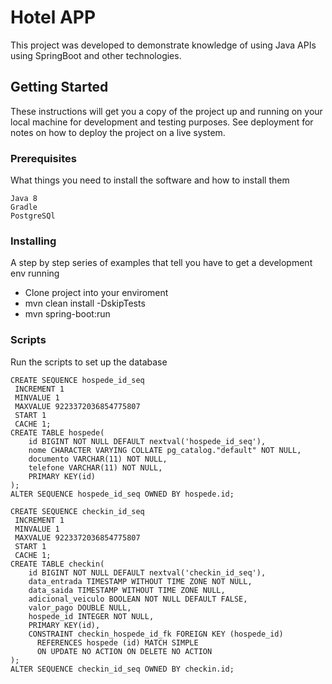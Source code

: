 # Hotel APP
 
This project was developed to demonstrate knowledge of using Java APIs using SpringBoot and other technologies.

## Getting Started

These instructions will get you a copy of the project up and running on your local machine for development and testing purposes. See deployment for notes on how to deploy the project on a live system.

### Prerequisites

What things you need to install the software and how to install them

```
Java 8
Gradle
PostgreSQl
```

### Installing

A step by step series of examples that tell you have to get a development env running

* Clone project into your enviroment
* mvn clean install -DskipTests
* mvn spring-boot:run


### Scripts

Run the scripts to set up the database

	CREATE SEQUENCE hospede_id_seq
	 INCREMENT 1
	 MINVALUE 1
	 MAXVALUE 9223372036854775807
	 START 1
	 CACHE 1;
	CREATE TABLE hospede(
		id BIGINT NOT NULL DEFAULT nextval('hospede_id_seq'),
		nome CHARACTER VARYING COLLATE pg_catalog."default" NOT NULL,
		documento VARCHAR(11) NOT NULL,
		telefone VARCHAR(11) NOT NULL,
		PRIMARY KEY(id)
	);
	ALTER SEQUENCE hospede_id_seq OWNED BY hospede.id;

	CREATE SEQUENCE checkin_id_seq
	 INCREMENT 1
	 MINVALUE 1
	 MAXVALUE 9223372036854775807
	 START 1
	 CACHE 1;
	CREATE TABLE checkin(
		id BIGINT NOT NULL DEFAULT nextval('checkin_id_seq'),
		data_entrada TIMESTAMP WITHOUT TIME ZONE NOT NULL,
		data_saida TIMESTAMP WITHOUT TIME ZONE NULL,
		adicional_veiculo BOOLEAN NOT NULL DEFAULT FALSE,
		valor_pago DOUBLE NULL,
		hospede_id INTEGER NOT NULL,
		PRIMARY KEY(id),
		CONSTRAINT checkin_hospede_id_fk FOREIGN KEY (hospede_id)
		  REFERENCES hospede (id) MATCH SIMPLE
		  ON UPDATE NO ACTION ON DELETE NO ACTION
	);
	ALTER SEQUENCE checkin_id_seq OWNED BY checkin.id;


